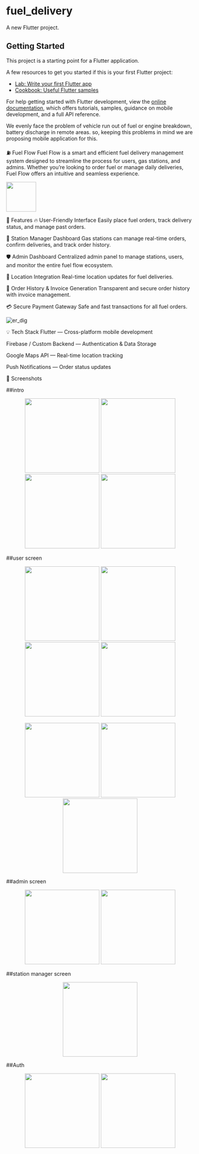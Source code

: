 # fuel_delivery

A new Flutter project.

## Getting Started

This project is a starting point for a Flutter application.

A few resources to get you started if this is your first Flutter project:

- [Lab: Write your first Flutter app](https://docs.flutter.dev/get-started/codelab)
- [Cookbook: Useful Flutter samples](https://docs.flutter.dev/cookbook)

For help getting started with Flutter development, view the
[online documentation](https://docs.flutter.dev/), which offers tutorials,
samples, guidance on mobile development, and a full API reference.

We evenly face the problem of vehicle run out of fuel or engine breakdown, battery discharge in remote areas.
so, keeping this problems in mind we are proposing mobile application for this.

⛽ Fuel Flow
Fuel Flow is a smart and efficient fuel delivery management system designed to streamline the process for users, gas stations, and admins. Whether you’re looking to order fuel or manage daily deliveries, Fuel Flow offers an intuitive and seamless experience.

<p align = "start">
  <img src="https://github.com/user-attachments/assets/7ea75f3b-73e4-4b3b-8793-d65a08bbf471" alt = ""  width="80"/>
</p>


🚀 Features
🔥 User-Friendly Interface
Easily place fuel orders, track delivery status, and manage past orders.

🏪 Station Manager Dashboard
Gas stations can manage real-time orders, confirm deliveries, and track order history.

🛡️ Admin Dashboard
Centralized admin panel to manage stations, users, and monitor the entire fuel flow ecosystem.

📍 Location Integration
Real-time location updates for fuel deliveries.

🧾 Order History & Invoice Generation
Transparent and secure order history with invoice management.

💳 Secure Payment Gateway
Safe and fast transactions for all fuel orders.

![er_dig](https://github.com/user-attachments/assets/502c15c5-eb6d-4fa4-a212-c89b2afd7646)


💡 Tech Stack
Flutter — Cross-platform mobile development

Firebase / Custom Backend — Authentication & Data Storage

Google Maps API — Real-time location tracking

Push Notifications — Order status updates

📸 Screenshots

##intro
<p align="center">
  <img src="https://github.com/user-attachments/assets/9ceae5d7-2d4f-4733-90ad-85e1696f7cde" alt="" width="200"/>
  <img src="https://github.com/user-attachments/assets/3de914be-9e54-4667-a173-dd1c631eb5de" alt="" width="200"/>
  <img src="https://github.com/user-attachments/assets/26011d83-3939-4dd1-837b-af0481e3e459" alt="" width="200"/>
   <img src="https://github.com/user-attachments/assets/8171f3c2-5db9-4f9e-9bda-97fecbbd25aa" alt="" width="200"/>
</p>






##user screen
<p align="center">
  <img src="https://github.com/user-attachments/assets/d58c9429-792c-4d45-a549-ec12d2e38966" alt="" width="200"/>
  <img src="https://github.com/user-attachments/assets/17f1ef38-b97e-40b7-9b13-094cc04feacb" alt="" width="200"/>
  <img src="https://github.com/user-attachments/assets/f1f77612-9e01-4f1b-8e2f-dc5af86a1be9" alt="" width="200"/>
  <img src="https://github.com/user-attachments/assets/e7ed744c-9296-420e-899f-864591608f12" alt="" width="200"/>
</p>


<p align="center">
   <img src="https://github.com/user-attachments/assets/638f3152-cd64-4f1f-a71c-07d904a8a2cd" alt="" width="200"/>
  <img src="https://github.com/user-attachments/assets/4cc2a6a9-f1d8-4a67-b3ab-2d11a61cc469" alt="" width="200"/>
  <img src="https://github.com/user-attachments/assets/8447d19a-ef5f-4765-9ced-f716dc744568" alt="" width="200"/>
 

</p>


##admin screen
<p align="center">
  <img src="https://github.com/user-attachments/assets/474d6b6d-58e2-4b43-8e62-948ba7b32313" alt="" width="200"/>
  <img src="https://github.com/user-attachments/assets/6ceedfaf-7b21-438a-90cb-9b5f07c21feb" alt="" width="200"/>
 
</p>


##station manager screen
<p align="center">
  <img src="https://github.com/user-attachments/assets/6c7e83c7-396e-4b6b-8f18-387ddaaf589c" alt="" width="200"/>

</p>

##Auth
<p align="center">
  <img src="https://github.com/user-attachments/assets/368de3b2-b955-459c-959b-06d4fd8b5aa7" alt="" width="200"/>
  <img src="https://github.com/user-attachments/assets/fe21b5e0-d070-45e0-9804-6b25bcd8dcfd" alt="" width="200"/>

</p>


